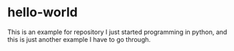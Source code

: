 # hello-world
This is an example for repository
I just started programming in python, and this is just another example I have to go through.
